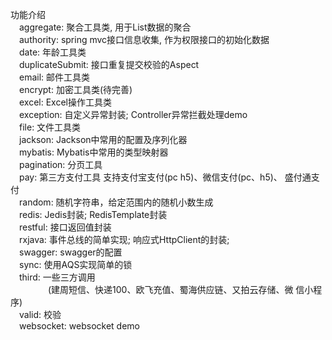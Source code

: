 功能介绍        
&emsp;aggregate:    聚合工具类, 用于List数据的聚合   
&emsp;authority:      spring mvc接口信息收集, 作为权限接口的初始化数据    
&emsp;date:             年龄工具类   
&emsp;duplicateSubmit: 接口重复提交校验的Aspect    
&emsp;email:           邮件工具类    
&emsp;encrypt:       加密工具类(待完善)    
&emsp;excel:          Excel操作工具类    
&emsp;exception:   自定义异常封装; Controller异常拦截处理demo      
&emsp;file:              文件工具类   
&emsp;jackson:      Jackson中常用的配置及序列化器      
&emsp;mybatis:      Mybatis中常用的类型映射器    
&emsp;pagination:  分页工具        
&emsp;pay:             第三方支付工具 支持支付宝支付(pc h5)、微信支付(pc、h5)、   			盛付通支付    
&emsp;random:      随机字符串，给定范围内的随机小数生成      
&emsp;redis:          Jedis封装; RedisTemplate封装        
&emsp;restful:        接口返回值封装     
&emsp;rxjava:        事件总线的简单实现; 响应式HttpClient的封装;        
&emsp;swagger:    swagger的配置      
&emsp;sync:          使用AQS实现简单的锁     
&emsp;third:          一些三方调用      
&emsp;&emsp;&emsp;&emsp;       (建周短信、快递100、欧飞充值、蜀海供应链、又拍云存储、微 		     信小程序)       
&emsp;valid:         校验      
&emsp;websocket:    websocket demo